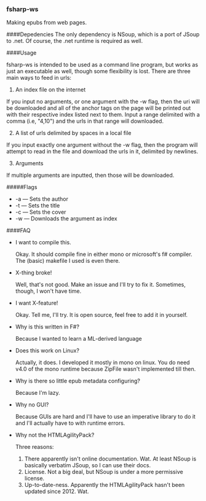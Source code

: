 ### fsharp-ws
Making epubs from web pages.

####Depedencies
The only dependency is NSoup, which is a port of JSoup to .net. Of course, the .net runtime is required as well.

####Usage

fsharp-ws is intended to be used as a command line program, but works as just an executable as well, though some flexibility is lost. There are three main ways to feed in urls:

1. An index file on the internet

  If you input no arguments, or one argument with the -w flag, then the uri will be downloaded and all of the anchor tags on the page will be printed out with their respective index listed next to them. Input a range delimited with a comma (i.e, "4,10") and the urls in that range will downloaded.
  
2. A list of urls delimited by spaces in a local file

  If you input exactly one argument without the -w flag, then the program will attempt to read in the file and download the urls in it, delimited by newlines.

3. Arguments

  If multiple arguments are inputted, then those will be downloaded. 
  
#####Flags

* -a — Sets the author
* -t — Sets the title
* -c — Sets the cover
* -w — Downloads the argument as index

####FAQ
* I want to compile this.

  Okay. It should compile fine in either mono or microsoft's f# compiler. The (basic) makefile I used is even there.
  
* X-thing broke!

  Well, that's not good. Make an issue and I'll try to fix it. Sometimes, though, I won't have time.

* I want X-feature!
  
  Okay. Tell me, I'll try. It is open source, feel free to add it in yourself.
  
* Why is this written in F#?
  
  Because I wanted to learn a ML-derived language

* Does this work on Linux?

  Actually, it does. I developed it mostly in mono on linux. You do need v4.0 of the mono runtime because ZipFile wasn't implemented till then.
  
* Why is there so little epub metadata configuring?

  Because I'm lazy.
  
* Why no GUI?

  Because GUIs are hard and I'll have to use an imperative library to do it and I'll actually have to with runtime errors.
  
* Why not the HTMLAgilityPack?

  Three reasons:
    1. There apparently isn't online documentation. Wat. At least NSoup is basically verbatim JSoup, so I can use their docs.
    2. License. Not a big deal, but NSoup is under a more permissive license.
    3. Up-to-date-ness. Apparently the HTMLAgilityPack hasn't been updated since 2012. Wat.
    





